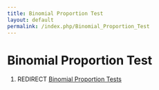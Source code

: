 ```yaml
---
title: Binomial Proportion Test
layout: default
permalink: /index.php/Binomial_Proportion_Test
---
```


# Binomial Proportion Test

1. REDIRECT [Binomial Proportion Tests](Binomial_Proportion_Tests)